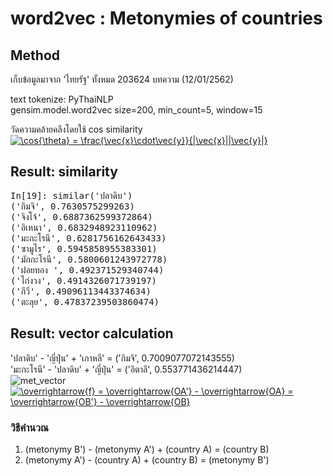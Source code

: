 # word2vec : Metonymies of countries

## Method
เก็บข้อมูลมาจาก 'ไทยรัฐ' ทั้งหมด 203624 บทความ (12/01/2562) <br>

text tokenize: PyThaiNLP <br>
gensim.model.word2vec size=200, min_count=5, window=15 <br>

วัดความคล้ายคลีงโดยใช้ cos similarity <br>
<a href="https://www.codecogs.com/eqnedit.php?latex=\cos{\theta}&space;=&space;\frac{\vec{x}\cdot\vec{y}}{|\vec{x}||\vec{y}|}" target="_blank"><img src="https://latex.codecogs.com/gif.latex?\cos{\theta}&space;=&space;\frac{\vec{x}\cdot\vec{y}}{|\vec{x}||\vec{y}|}" title="\cos{\theta} = \frac{\vec{x}\cdot\vec{y}}{|\vec{x}||\vec{y}|}" /></a>

## Result: similarity
<pre>
In[19]: similar('ปลาดิบ')
('กิมจิ', 0.7630575299263)
('จิงโจ้', 0.6887362599372864)
('อิเหนา', 0.6832948923110962)
('มะกะโรนี', 0.6281756162643433)
('ซามูไร', 0.5945858955383301)
('มักกะโรนี', 0.5800601243972778)
('ฝอยทอง ', 0.492371529340744)
('ไก่งวง', 0.4914326071739197)
('กีวี', 0.49096113443374634)
('ตะลุย', 0.47837239503860474)
</pre>

## Result: vector calculation
'ปลาดิบ' - 'ญี่ปุ่น' + 'เกาหลี' = ('กิมจิ', 0.7009077072143555) <br>
'มะกะโรนี' - 'ปลาดิบ' + 'ญี่ปุ่น' = ('อิตาลี', 0.553771436214447) <br>
![met_vector](https://user-images.githubusercontent.com/44984892/51070601-7ff18f00-1676-11e9-809e-eda1ae81a817.jpg) <br>
<a href="https://www.codecogs.com/eqnedit.php?latex=\overrightarrow{f}&space;=&space;\overrightarrow{OA'}&space;-&space;\overrightarrow{OA}&space;=&space;\overrightarrow{OB'}&space;-&space;\overrightarrow{OB}" target="_blank"><img src="https://latex.codecogs.com/gif.latex?\overrightarrow{f}&space;=&space;\overrightarrow{OA'}&space;-&space;\overrightarrow{OA}&space;=&space;\overrightarrow{OB'}&space;-&space;\overrightarrow{OB}" title="\overrightarrow{f} = \overrightarrow{OA'} - \overrightarrow{OA} = \overrightarrow{OB'} - \overrightarrow{OB}" /></a>

### วิธีคำนวณ
1. (metonymy B') - (metonymy A') + (country A) = (country B)
2. (metonymy A') - (country A) + (country B) = (metonymy B')
